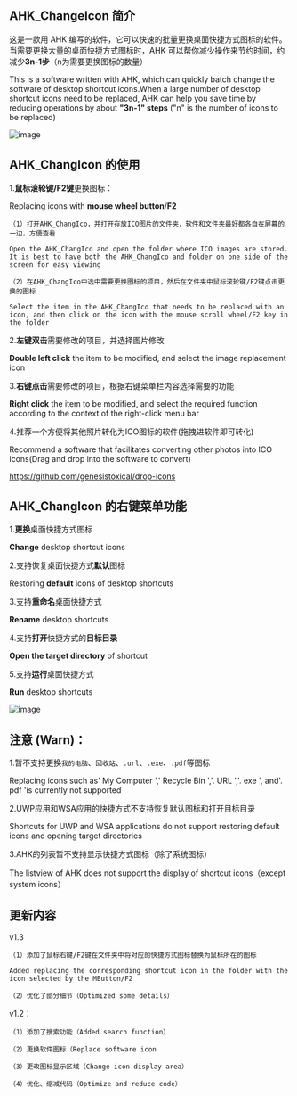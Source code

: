 ## AHK_ChangeIcon 简介

这是一款用 AHK 编写的软件，它可以快速的批量更换桌面快捷方式图标的软件。当需要更换大量的桌面快捷方式图标时，AHK 可以帮你减少操作来节约时间，约减少**3n-1步**（n为需要更换图标的数量）

This is a software written with AHK, which can quickly batch change the software of desktop shortcut icons.When a large number of desktop shortcut icons need to be replaced, AHK can help you save time by reducing operations by about **"3n-1" steps** ("n" is the number of icons to be replaced)


![image](https://github.com/iKineticate/AHK_ChangeIcon/blob/main/Introduction/Usage.gif)

## AHK_ChangIcon 的使用
1.**鼠标滚轮键/F2键**更换图标：

Replacing icons with **mouse wheel button**/**F2**

    （1）打开AHK_ChangIco，并打开存放ICO图片的文件夹，软件和文件夹最好都各自在屏幕的一边，方便查看

    Open the AHK_ChangIco and open the folder where ICO images are stored. It is best to have both the AHK_ChangIco and folder on one side of the screen for easy viewing

    （2）在AHK_ChangIco中选中需要更换图标的项目，然后在文件夹中鼠标滚轮键/F2键点击更换的图标

    Select the item in the AHK_ChangIco that needs to be replaced with an icon, and then click on the icon with the mouse scroll wheel/F2 key in the folder

2.**左键双击**需要修改的项目，并选择图片修改

**Double left click** the item to be modified, and select the image replacement icon

3.**右键点击**需要修改的项目，根据右键菜单栏内容选择需要的功能

**Right click** the item to be modified, and select the required function according to the context of the right-click menu bar


4.推荐一个方便将其他照片转化为ICO图标的软件(拖拽进软件即可转化)

Recommend a software that facilitates converting other photos into ICO icons(Drag and drop into the software to convert)

https://github.com/genesistoxical/drop-icons

## AHK_ChangIcon 的右键菜单功能

1.**更换**桌面快捷方式图标

**Change** desktop shortcut icons

2.支持恢复桌面快捷方式**默认**图标

Restoring **default** icons of desktop shortcuts

3.支持**重命名**桌面快捷方式

**Rename** desktop shortcuts

4.支持**打开**快捷方式的**目标目录**

**Open the target directory** of shortcut

5.支持**运行**桌面快捷方式

**Run** desktop shortcuts


![image](https://github.com/iKineticate/AHK_ChangeIcon/blob/main/Introduction/Menu.png)

## 注意 (Warn)：

1.暂不支持更换`我的电脑`、`回收站`、`.url`、`.exe`、`.pdf`等图标

Replacing icons such as' My Computer ',' Recycle Bin ','. URL ','. exe ', and'. pdf 'is currently not supported

2.UWP应用和WSA应用的快捷方式不支持恢复默认图标和打开目标目录

Shortcuts for UWP and WSA applications do not support restoring default icons and opening target directories

3.AHK的列表暂不支持显示快捷方式图标（除了系统图标）

The listview of AHK does not support the display of shortcut icons（except system icons）

## 更新内容

v1.3

    （1）添加了鼠标右键/F2键在文件夹中将对应的快捷方式图标替换为鼠标所在的图标

    Added replacing the corresponding shortcut icon in the folder with the icon selected by the MButton/F2

    （2）优化了部分细节（Optimized some details）
    
v1.2：

    （1）添加了搜索功能（Added search function）

    （2）更换软件图标（Replace software icon

    （3）更改图标显示区域（Change icon display area）

    （4）优化、缩减代码（Optimize and reduce code）
